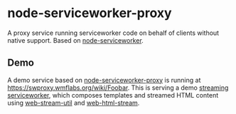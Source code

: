 # node-serviceworker-proxy
A proxy service running serviceworker code on behalf of clients without native support. Based on [node-serviceworker](https://github.com/gwicke/node-serviceworker).

## Demo

A demo service based on
[node-serviceworker-proxy](https://github.com/gwicke/node-serviceworker-proxy) is running at https://swproxy.wmflabs.org/wiki/Foobar. This is
serving a demo [streaming
serviceworker](https://github.com/gwicke/streaming-serviceworker-playground/blob/master/lib/sw.js),
which composes templates and streamed HTML content using
[web-stream-util](https://github.com/wikimedia/web-stream-util) and
[web-html-stream](https://github.com/wikimedia/web-html-stream).
